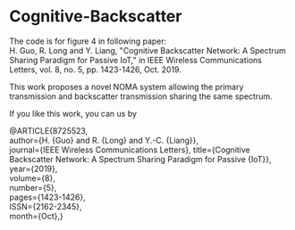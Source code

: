 # Cognitive-Backscatter
The code is for figure 4 in following paper:\
H. Guo, R. Long and Y. Liang, "Cognitive Backscatter Network: A Spectrum Sharing Paradigm for Passive IoT," in IEEE Wireless Communications Letters, vol. 8, no. 5, pp. 1423-1426, Oct. 2019.

This work proposes a novel NOMA system allowing the primary transmission and backscatter transmission sharing the same spectrum. 

If you like this work, you can us by

@ARTICLE{8725523, \
  author={H. {Guo} and R. {Long} and Y.-C. {Liang}}, \
  journal={IEEE Wireless Communications Letters}, 
  title={Cognitive Backscatter Network: A Spectrum Sharing Paradigm for Passive {IoT}},  
  year={2019},  
  volume={8},   
  number={5},   
  pages={1423-1426},   
  ISSN={2162-2345},   
  month={Oct},}
